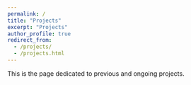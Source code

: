 ```yaml
---
permalink: /
title: "Projects"
excerpt: "Projects"
author_profile: true
redirect_from: 
  - /projects/
  - /projects.html
---
```


This is the page dedicated to previous and ongoing projects.
